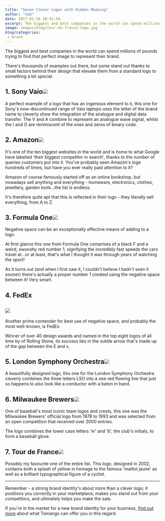 ```yaml
---
title: "Seven Clever Logos with Hidden Meaning"
author: "tom"
date: 2017-01-16 10:41:54
excerpt: The biggest and best companies in the world can spend millions of pounds trying to find that perfect image to represent their brand. There's thousands of examples out there, but some stand out thanks to small factors behind their design that elevate them from a standard logo to something a bit special.
image: images/blog/tour-de-france-logo.jpg
blog/categories: 
 - brand
---
```


The biggest and best companies in the world can spend millions of pounds trying to find that perfect image to represent their brand.

There's thousands of examples out there, but some stand out thanks to small factors behind their design that elevate them from a standard logo to something a bit special.

## 1. Sony Vaio[![](images/blog/ALJTMedia_3564570db839f8c01d40475911c99f59c39eef.png)](images/blog/ALJTMedia_3564570db839f8c01d40475911c99f59c39eef.png)

A perfect example of a logo that has an ingenious element to it, this one for Sony's now-discontinued range of Vaio laptops uses the letter of the brand name to cleverly show the integration of the analogue and digital data transfer. The V and A combine to represent an analogue wave signal, whilst the I and O are reminiscent of the ones and zeros of binary code.

## 2. Amazon[![](images/blog/amzn_uk-logo-1024x256.jpg)](http://www.tomango.co.uk/wp-content/uploads/2017/01/amzn_uk-logo.jpg)

It's one of the ten biggest websites in the world and is home to what Google have labelled 'their biggest competitor in search', thanks to the number of queries customers put into it. You've probably seen Amazon's logo hundreds of times, but have you ever really paid attention to it?

Amazon of course famously started off as an online bookshop, but nowadays sell anything and everything - homeware, electronics, clothes, jewellery, garden tools...the list is endless.

It's therefore quite apt that this is reflected in their logo - they literally sell everything, from A to Z.

## 3. Formula One[![](images/blog/F1_logo.svg_-1024x480.png)](http://www.tomango.co.uk/wp-content/uploads/2017/01/F1_logo.svg_.png)

Negative space can be an exceptionally effective means of adding to a logo.

At first glance this one from Formula One comprises of a black F and a weird, swooshy red number 1, signifying the incredibly fast speeds the cars travel at...or at least, that's what I thought it was through years of watching the sport!

As it turns out (and when I first saw it, I couldn't believe I hadn't seen it sooner) there's actually a proper number 1 created using the negative space between it! Very smart.

## 4. FedEx


## [![](images/blog/fedex-main-e1484320799923.png)](http://www.tomango.co.uk/wp-content/uploads/2017/01/fedex-main.png)

Another prime contender for best use of negative space, and probably the most well-known, is FedEx.

Winner of over 40 design awards and named in the top eight logos of all time by of Rolling Stone, its success lies in the subtle arrow that's made up of the gap between the E and x.

## 5. London Symphony Orchestra[![](images/blog/london_symphony_orchestra-1-1024x681.jpg)](http://www.tomango.co.uk/wp-content/uploads/2017/01/london_symphony_orchestra-1.jpg)

A beautifully designed logo, this one for the London Symphony Orchestra cleverly combines the three letters LSO into a one red flowing line that just so happens to also look like a conductor with a baton in hand.

## 6. Milwaukee Brewers[![](images/blog/milwaukee_brewers_alternate_logo-svg-978x1024.png)](http://www.tomango.co.uk/wp-content/uploads/2017/01/milwaukee_brewers_alternate_logo-svg.png)

One of baseball's most iconic team logos and crests, this one was the Milwaukee Brewers' official logo from 1978 to 1993 and was selected from an open competition that received over 2000 entries.

The logo combines the lower case letters 'm' and 'b', the club's initials, to form a baseball glove.

## 7. Tour de France[![](images/blog/tour-de-france-logo-1024x873.jpg)](http://www.tomango.co.uk/wp-content/uploads/2017/01/tour-de-france-logo.jpg)

Possibly my favourite one of the entire list. This logo, designed in 2002, contains both a splash of yellow in homage to the famous 'maillot jaune' as well as a brilliant typographical figure of a cyclist.

---

Remember - a strong brand identity's about more than a clever logo; it positions you correctly in your marketplace, makes you stand out from your competitors, and ultimately helps you make the sale.

If you're in the market for a new brand identity for your business, [find out more](http://www.tomango.co.uk/creates/brand/) about what Tomango can offer you in this regard.



